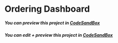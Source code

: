 # Ordering Dashboard

##### You can preview this project in [CodeSandBox](https://675jb.csb.app/)

##### You can edit + preview this project in [CodeSandBox](https://codesandbox.io/s/fragrant-snow-675jb?fontsize=14&hidenavigation=1&theme=dark)
